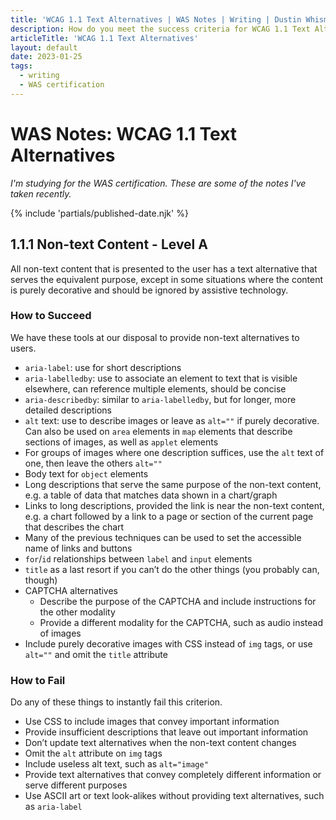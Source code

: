 ```yaml
---
title: 'WCAG 1.1 Text Alternatives | WAS Notes | Writing | Dustin Whisman'
description: How do you meet the success criteria for WCAG 1.1 Text Alternatives?
articleTitle: 'WCAG 1.1 Text Alternatives'
layout: default
date: 2023-01-25
tags:
  - writing
  - WAS certification
---
```


# WAS Notes: WCAG 1.1 Text Alternatives

_I'm studying for the WAS certification. These are some of the notes I've taken recently._

{% include 'partials/published-date.njk' %}

## 1.1.1 Non-text Content - Level A

All non-text content that is presented to the user has a text alternative that serves the equivalent purpose, except in some situations where the content is purely decorative and should be ignored by assistive technology.

### How to Succeed

We have these tools at our disposal to provide non-text alternatives to users.

- `aria-label`: use for short descriptions
- `aria-labelledby`: use to associate an element to text that is visible elsewhere, can reference multiple elements, should be concise
- `aria-describedby`: similar to `aria-labelledby`, but for longer, more detailed descriptions
- `alt` text: use to describe images or leave as `alt=""` if purely decorative. Can also be used on `area` elements in `map` elements that describe sections of images, as well as `applet` elements
- For groups of images where one description suffices, use the `alt` text of one, then leave the others `alt=""`
- Body text for `object` elements
- Long descriptions that serve the same purpose of the non-text content, e.g. a table of data that matches data shown in a chart/graph
- Links to long descriptions, provided the link is near the non-text content, e.g. a chart followed by a link to a page or section of the current page that describes the chart
- Many of the previous techniques can be used to set the accessible name of links and buttons
- `for`/`id` relationships between `label` and `input` elements
- `title` as a last resort if you can’t do the other things (you probably can, though)
- CAPTCHA alternatives
  - Describe the purpose of the CAPTCHA and include instructions for the other modality
  - Provide a different modality for the CAPTCHA, such as audio instead of images
- Include purely decorative images with CSS instead of `img` tags, or use `alt=""` and omit the `title` attribute

### How to Fail

Do any of these things to instantly fail this criterion.

- Use CSS to include images that convey important information
- Provide insufficient descriptions that leave out important information
- Don’t update text alternatives when the non-text content changes
- Omit the `alt` attribute on `img` tags
- Include useless alt text, such as `alt="image"`
- Provide text alternatives that convey completely different information or serve different purposes
- Use ASCII art or text look-alikes without providing text alternatives, such as `aria-label`
